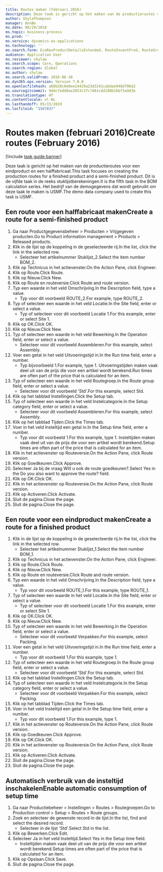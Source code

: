 ```yaml
---
title: Routes maken (februari 2016)
description: Deze taak is gericht op het maken van de productieroutes voor een eindproduct en een halffabricaat.
author: ShylaThompson
manager: AnnBe
ms.date: 08/29/2018
ms.topic: business-process
ms.prod: ''
ms.service: dynamics-ax-applications
ms.technology: ''
ms.search.form: EcoResProductDetailsExtended, RouteInventProd, RouteGroup
audience: Application User
ms.reviewer: shylaw
ms.search.scope: Core, Operations
ms.search.region: Global
ms.author: shylaw
ms.search.validFrom: 2016-06-30
ms.dyn365.ops.version: Version 7.0.0
ms.openlocfilehash: a68b28c0e0ee14429a23d3241cabdae948d706d2
ms.sourcegitcommit: 9d4c7edd0ae2053c37c7d81cdd180b16bf3a9d3b
ms.translationtype: HT
ms.contentlocale: nl-NL
ms.lasthandoff: 05/15/2019
ms.locfileid: "1567837"
---
```

# <a name="create-routes-february-2016"></a><span data-ttu-id="23494-103">Routes maken (februari 2016)</span><span class="sxs-lookup"><span data-stu-id="23494-103">Create routes (February 2016)</span></span>

[!include [task guide banner](../../includes/task-guide-banner.md)]

<span data-ttu-id="23494-104">Deze taak is gericht op het maken van de productieroutes voor een eindproduct en een halffabricaat.</span><span class="sxs-lookup"><span data-stu-id="23494-104">This task focuses on creating the production routes for a finished product and a semi-finished product.</span></span> <span data-ttu-id="23494-105">Dit is de vijfde taak in de reeks stuklijstberekeningen.</span><span class="sxs-lookup"><span data-stu-id="23494-105">It is the fifth task in the BOM calculation series.</span></span> <span data-ttu-id="23494-106">Het bedrijf van de demogegevens dat wordt gebruikt om deze taak te maken is USMF.</span><span class="sxs-lookup"><span data-stu-id="23494-106">The demo data company used to create this task is USMF.</span></span>


## <a name="create-a-route-for-a-semi-finished-product"></a><span data-ttu-id="23494-107">Een route voor een halffabricaat maken</span><span class="sxs-lookup"><span data-stu-id="23494-107">Create a route for a semi-finished product</span></span>
1. <span data-ttu-id="23494-108">Ga naar Productgegevensbeheer > Producten > Vrijgegeven producten.</span><span class="sxs-lookup"><span data-stu-id="23494-108">Go to Product information management > Products > Released products.</span></span>
2. <span data-ttu-id="23494-109">Klik in de lijst op de koppeling in de geselecteerde rij.</span><span class="sxs-lookup"><span data-stu-id="23494-109">In the list, click the link in the selected row.</span></span>
    * <span data-ttu-id="23494-110">Selecteer het artikelnummer Stuklijst_2.</span><span class="sxs-lookup"><span data-stu-id="23494-110">Select the item number BOM_2.</span></span>  
3. <span data-ttu-id="23494-111">Klik op Technicus in het actievenster.</span><span class="sxs-lookup"><span data-stu-id="23494-111">On the Action Pane, click Engineer.</span></span>
4. <span data-ttu-id="23494-112">Klik op Route.</span><span class="sxs-lookup"><span data-stu-id="23494-112">Click Route.</span></span>
5. <span data-ttu-id="23494-113">Klik op Nieuw.</span><span class="sxs-lookup"><span data-stu-id="23494-113">Click New.</span></span>
6. <span data-ttu-id="23494-114">Klik op Route en routeversie.</span><span class="sxs-lookup"><span data-stu-id="23494-114">Click Route and route version.</span></span>
7. <span data-ttu-id="23494-115">Typ een waarde in het veld Omschrijving.</span><span class="sxs-lookup"><span data-stu-id="23494-115">In the Description field, type a value.</span></span>
    * <span data-ttu-id="23494-116">Typ voor dit voorbeeld ROUTE_2.</span><span class="sxs-lookup"><span data-stu-id="23494-116">For example, type ROUTE_2.</span></span>  
8. <span data-ttu-id="23494-117">Typ of selecteer een waarde in het veld Locatie.</span><span class="sxs-lookup"><span data-stu-id="23494-117">In the Site field, enter or select a value.</span></span>
    * <span data-ttu-id="23494-118">Typ of selecteer voor dit voorbeeld Locatie 1.</span><span class="sxs-lookup"><span data-stu-id="23494-118">For this example, enter or select Site 1.</span></span>  
9. <span data-ttu-id="23494-119">Klik op OK.</span><span class="sxs-lookup"><span data-stu-id="23494-119">Click OK.</span></span>
10. <span data-ttu-id="23494-120">Klik op Nieuw.</span><span class="sxs-lookup"><span data-stu-id="23494-120">Click New.</span></span>
11. <span data-ttu-id="23494-121">Typ of selecteer een waarde in het veld Bewerking.</span><span class="sxs-lookup"><span data-stu-id="23494-121">In the Operation field, enter or select a value.</span></span>
    * <span data-ttu-id="23494-122">Selecteer voor dit voorbeeld Assembleren.</span><span class="sxs-lookup"><span data-stu-id="23494-122">For this example, select Assembly.</span></span>  
12. <span data-ttu-id="23494-123">Voer een getal in het veld Uitvoeringstijd in.</span><span class="sxs-lookup"><span data-stu-id="23494-123">In the Run time field, enter a number.</span></span>
    * <span data-ttu-id="23494-124">Typ bijvoorbeeld 1.</span><span class="sxs-lookup"><span data-stu-id="23494-124">For example, type 1.</span></span> <span data-ttu-id="23494-125">Uitvoeringstijden maken vaak deel uit van de prijs die voor een artikel wordt berekend.</span><span class="sxs-lookup"><span data-stu-id="23494-125">Run times are often part of the price that is calculated for an item.</span></span>  
13. <span data-ttu-id="23494-126">Typ of selecteer een waarde in het veld Routegroep.</span><span class="sxs-lookup"><span data-stu-id="23494-126">In the Route group field, enter or select a value.</span></span>
    * <span data-ttu-id="23494-127">Selecteer voor dit voorbeeld 'Std'.</span><span class="sxs-lookup"><span data-stu-id="23494-127">For this example, select Std.</span></span>  
14. <span data-ttu-id="23494-128">Klik op het tabblad Instellingen.</span><span class="sxs-lookup"><span data-stu-id="23494-128">Click the Setup tab.</span></span>
15. <span data-ttu-id="23494-129">Typ of selecteer een waarde in het veld Instelcategorie.</span><span class="sxs-lookup"><span data-stu-id="23494-129">In the Setup category field, enter or select a value.</span></span>
    * <span data-ttu-id="23494-130">Selecteer voor dit voorbeeld Assembleren.</span><span class="sxs-lookup"><span data-stu-id="23494-130">For this example, select Assembly.</span></span>  
16. <span data-ttu-id="23494-131">Klik op het tabblad Tijden.</span><span class="sxs-lookup"><span data-stu-id="23494-131">Click the Times tab.</span></span>
17. <span data-ttu-id="23494-132">Voer in het veld Insteltijd een getal in.</span><span class="sxs-lookup"><span data-stu-id="23494-132">In the Setup time field, enter a number.</span></span>
    * <span data-ttu-id="23494-133">Typ voor dit voorbeeld 1.</span><span class="sxs-lookup"><span data-stu-id="23494-133">For this example, type 1.</span></span> <span data-ttu-id="23494-134">Insteltijden maken vaak deel uit van de prijs die voor een artikel wordt berekend.</span><span class="sxs-lookup"><span data-stu-id="23494-134">Setup times are often part of the price that is calculated for an item.</span></span>  
18. <span data-ttu-id="23494-135">Klik in het actievenster op Routeversie.</span><span class="sxs-lookup"><span data-stu-id="23494-135">On the Action Pane, click Route version.</span></span>
19. <span data-ttu-id="23494-136">Klik op Goedkeuren.</span><span class="sxs-lookup"><span data-stu-id="23494-136">Click Approve.</span></span>
20. <span data-ttu-id="23494-137">Selecteer Ja bij de vraag Wilt u ook de route goedkeuren?.</span><span class="sxs-lookup"><span data-stu-id="23494-137">Select Yes in the Do you also want to approve the route? field.</span></span>
21. <span data-ttu-id="23494-138">Klik op OK.</span><span class="sxs-lookup"><span data-stu-id="23494-138">Click OK.</span></span>
22. <span data-ttu-id="23494-139">Klik in het actievenster op Routeversie.</span><span class="sxs-lookup"><span data-stu-id="23494-139">On the Action Pane, click Route version.</span></span>
23. <span data-ttu-id="23494-140">Klik op Activeren.</span><span class="sxs-lookup"><span data-stu-id="23494-140">Click Activate.</span></span>
24. <span data-ttu-id="23494-141">Sluit de pagina.</span><span class="sxs-lookup"><span data-stu-id="23494-141">Close the page.</span></span>
25. <span data-ttu-id="23494-142">Sluit de pagina.</span><span class="sxs-lookup"><span data-stu-id="23494-142">Close the page.</span></span>

## <a name="create-a-route-for-a-finished-product"></a><span data-ttu-id="23494-143">Een route voor een eindproduct maken</span><span class="sxs-lookup"><span data-stu-id="23494-143">Create a route for a finished product</span></span>
1. <span data-ttu-id="23494-144">Klik in de lijst op de koppeling in de geselecteerde rij.</span><span class="sxs-lookup"><span data-stu-id="23494-144">In the list, click the link in the selected row.</span></span>
    * <span data-ttu-id="23494-145">Selecteer het artikelnummer Stuklijst_1.</span><span class="sxs-lookup"><span data-stu-id="23494-145">Select the item number BOM_1.</span></span>  
2. <span data-ttu-id="23494-146">Klik op Technicus in het actievenster.</span><span class="sxs-lookup"><span data-stu-id="23494-146">On the Action Pane, click Engineer.</span></span>
3. <span data-ttu-id="23494-147">Klik op Route.</span><span class="sxs-lookup"><span data-stu-id="23494-147">Click Route.</span></span>
4. <span data-ttu-id="23494-148">Klik op Nieuw.</span><span class="sxs-lookup"><span data-stu-id="23494-148">Click New.</span></span>
5. <span data-ttu-id="23494-149">Klik op Route en routeversie.</span><span class="sxs-lookup"><span data-stu-id="23494-149">Click Route and route version.</span></span>
6. <span data-ttu-id="23494-150">Typ een waarde in het veld Omschrijving.</span><span class="sxs-lookup"><span data-stu-id="23494-150">In the Description field, type a value.</span></span>
    * <span data-ttu-id="23494-151">Typ voor dit voorbeeld ROUTE_1.</span><span class="sxs-lookup"><span data-stu-id="23494-151">For this example, type ROUTE_1.</span></span>  
7. <span data-ttu-id="23494-152">Typ of selecteer een waarde in het veld Locatie.</span><span class="sxs-lookup"><span data-stu-id="23494-152">In the Site field, enter or select a value.</span></span>
    * <span data-ttu-id="23494-153">Typ of selecteer voor dit voorbeeld Locatie 1.</span><span class="sxs-lookup"><span data-stu-id="23494-153">For this example, enter or select Site 1.</span></span>  
8. <span data-ttu-id="23494-154">Klik op OK.</span><span class="sxs-lookup"><span data-stu-id="23494-154">Click OK.</span></span>
9. <span data-ttu-id="23494-155">Klik op Nieuw.</span><span class="sxs-lookup"><span data-stu-id="23494-155">Click New.</span></span>
10. <span data-ttu-id="23494-156">Typ of selecteer een waarde in het veld Bewerking.</span><span class="sxs-lookup"><span data-stu-id="23494-156">In the Operation field, enter or select a value.</span></span>
    * <span data-ttu-id="23494-157">Selecteer voor dit voorbeeld Verpakken.</span><span class="sxs-lookup"><span data-stu-id="23494-157">For this example, select Packing.</span></span>  
11. <span data-ttu-id="23494-158">Voer een getal in het veld Uitvoeringstijd in.</span><span class="sxs-lookup"><span data-stu-id="23494-158">In the Run time field, enter a number.</span></span>
    * <span data-ttu-id="23494-159">Typ voor dit voorbeeld 1.</span><span class="sxs-lookup"><span data-stu-id="23494-159">For this example, type 1.</span></span>  
12. <span data-ttu-id="23494-160">Typ of selecteer een waarde in het veld Routegroep.</span><span class="sxs-lookup"><span data-stu-id="23494-160">In the Route group field, enter or select a value.</span></span>
    * <span data-ttu-id="23494-161">Selecteer voor dit voorbeeld 'Std'.</span><span class="sxs-lookup"><span data-stu-id="23494-161">For this example, select Std.</span></span>  
13. <span data-ttu-id="23494-162">Klik op het tabblad Instellingen.</span><span class="sxs-lookup"><span data-stu-id="23494-162">Click the Setup tab.</span></span>
14. <span data-ttu-id="23494-163">Typ of selecteer een waarde in het veld Instelcategorie.</span><span class="sxs-lookup"><span data-stu-id="23494-163">In the Setup category field, enter or select a value.</span></span>
    * <span data-ttu-id="23494-164">Selecteer voor dit voorbeeld Verpakken.</span><span class="sxs-lookup"><span data-stu-id="23494-164">For this example, select Packing.</span></span>  
15. <span data-ttu-id="23494-165">Klik op het tabblad Tijden.</span><span class="sxs-lookup"><span data-stu-id="23494-165">Click the Times tab.</span></span>
16. <span data-ttu-id="23494-166">Voer in het veld Insteltijd een getal in.</span><span class="sxs-lookup"><span data-stu-id="23494-166">In the Setup time field, enter a number.</span></span>
    * <span data-ttu-id="23494-167">Typ voor dit voorbeeld 1.</span><span class="sxs-lookup"><span data-stu-id="23494-167">For this example, type 1.</span></span>  
17. <span data-ttu-id="23494-168">Klik in het actievenster op Routeversie.</span><span class="sxs-lookup"><span data-stu-id="23494-168">On the Action Pane, click Route version.</span></span>
18. <span data-ttu-id="23494-169">Klik op Goedkeuren.</span><span class="sxs-lookup"><span data-stu-id="23494-169">Click Approve.</span></span>
19. <span data-ttu-id="23494-170">Klik op OK.</span><span class="sxs-lookup"><span data-stu-id="23494-170">Click OK.</span></span>
20. <span data-ttu-id="23494-171">Klik in het actievenster op Routeversie.</span><span class="sxs-lookup"><span data-stu-id="23494-171">On the Action Pane, click Route version.</span></span>
21. <span data-ttu-id="23494-172">Klik op Activeren.</span><span class="sxs-lookup"><span data-stu-id="23494-172">Click Activate.</span></span>
22. <span data-ttu-id="23494-173">Sluit de pagina.</span><span class="sxs-lookup"><span data-stu-id="23494-173">Close the page.</span></span>
23. <span data-ttu-id="23494-174">Sluit de pagina.</span><span class="sxs-lookup"><span data-stu-id="23494-174">Close the page.</span></span>

## <a name="enable-automatic-consumption-of-setup-time"></a><span data-ttu-id="23494-175">Automatisch verbruik van de insteltijd inschakelen</span><span class="sxs-lookup"><span data-stu-id="23494-175">Enable automatic consumption of setup time</span></span>
1. <span data-ttu-id="23494-176">Ga naar Productiebeheer > Instellingen > Routes > Routegroepen.</span><span class="sxs-lookup"><span data-stu-id="23494-176">Go to Production control > Setup > Routes > Route groups.</span></span>
2. <span data-ttu-id="23494-177">Zoek en selecteer de gewenste record in de lijst.</span><span class="sxs-lookup"><span data-stu-id="23494-177">In the list, find and select the desired record.</span></span>
    * <span data-ttu-id="23494-178">Selecteer in de lijst 'Std'.</span><span class="sxs-lookup"><span data-stu-id="23494-178">Select Std in the list.</span></span>  
3. <span data-ttu-id="23494-179">Klik op Bewerken.</span><span class="sxs-lookup"><span data-stu-id="23494-179">Click Edit.</span></span>
4. <span data-ttu-id="23494-180">Selecteer Ja in het veld Insteltijd.</span><span class="sxs-lookup"><span data-stu-id="23494-180">Select Yes in the Setup time field.</span></span>
    * <span data-ttu-id="23494-181">Insteltijden maken vaak deel uit van de prijs die voor een artikel wordt berekend.</span><span class="sxs-lookup"><span data-stu-id="23494-181">Setup times are often part of the price that is calculated for an item.</span></span>  
5. <span data-ttu-id="23494-182">Klik op Opslaan.</span><span class="sxs-lookup"><span data-stu-id="23494-182">Click Save.</span></span>
6. <span data-ttu-id="23494-183">Sluit de pagina.</span><span class="sxs-lookup"><span data-stu-id="23494-183">Close the page.</span></span>

